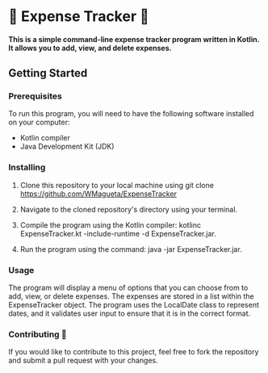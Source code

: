 #  :receipt: Expense Tracker :receipt:
#### This is a simple command-line expense tracker program written in Kotlin. It allows you to add, view, and delete expenses. 

## Getting Started 

### Prerequisites 
To run this program, you will need to have the following software installed on your computer:
 - Kotlin compiler
 - Java Development Kit (JDK)

### Installing 
 1. Clone this repository to your local machine using git clone https://github.com/WMagueta/ExpenseTracker

 2. Navigate to the cloned repository's directory using your terminal.

 3. Compile the program using the Kotlin compiler: kotlinc ExpenseTracker.kt -include-runtime -d ExpenseTracker.jar.

 4. Run the program using the command: java -jar ExpenseTracker.jar.

### Usage 
The program will display a menu of options that you can choose from to add, view, or delete expenses. The expenses are stored in a list within the ExpenseTracker    object. The program uses the LocalDate class to represent dates, and it validates user input to ensure that it is in the correct format.

### Contributing :monkey:
If you would like to contribute to this project, feel free to fork the repository and submit a pull request with your changes. 

